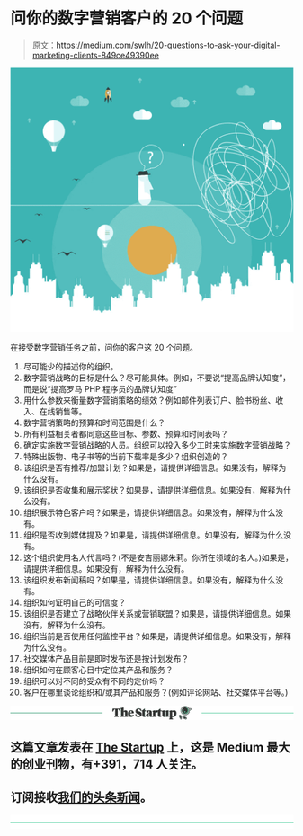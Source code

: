 # 问你的数字营销客户的 20 个问题

> 原文：<https://medium.com/swlh/20-questions-to-ask-your-digital-marketing-clients-849ce49390ee>

![](img/f861cda560e288b49a23a4c50bfde9fb.png)

在接受数字营销任务之前，问你的客户这 20 个问题。

1.  尽可能少的描述你的组织。
2.  数字营销战略的目标是什么？尽可能具体。例如，不要说“提高品牌认知度”，而是说“提高罗马 PHP 程序员的品牌认知度”
3.  用什么参数来衡量数字营销策略的绩效？例如邮件列表订户、脸书粉丝、收入、在线销售等。
4.  数字营销策略的预算和时间范围是什么？
5.  所有利益相关者都同意这些目标、参数、预算和时间表吗？
6.  确定实施数字营销战略的人员。组织可以投入多少工时来实施数字营销战略？
7.  特殊出版物、电子书等的当前下载率是多少？组织创造的？
8.  该组织是否有推荐/加盟计划？如果是，请提供详细信息。如果没有，解释为什么没有。
9.  该组织是否收集和展示奖状？如果是，请提供详细信息。如果没有，解释为什么没有。
10.  组织展示特色客户吗？如果是，请提供详细信息。如果没有，解释为什么没有。
11.  组织是否收到媒体提及？如果是，请提供详细信息。如果没有，解释为什么没有。
12.  这个组织使用名人代言吗？(不是安吉丽娜朱莉。你所在领域的名人。)如果是，请提供详细信息。如果没有，解释为什么没有。
13.  该组织发布新闻稿吗？如果是，请提供详细信息。如果没有，解释为什么没有。
14.  组织如何证明自己的可信度？
15.  该组织是否建立了战略伙伴关系或营销联盟？如果是，请提供详细信息。如果没有，解释为什么没有。
16.  组织当前是否使用任何监控平台？如果是，请提供详细信息。如果没有，解释为什么没有。
17.  社交媒体产品目前是即时发布还是按计划发布？
18.  组织如何在顾客心目中定位其产品和服务？
19.  组织可以对不同的受众有不同的定价吗？
20.  客户在哪里谈论组织和/或其产品和服务？(例如评论网站、社交媒体平台等。)

[![](img/308a8d84fb9b2fab43d66c117fcc4bb4.png)](https://medium.com/swlh)

## 这篇文章发表在 [The Startup](https://medium.com/swlh) 上，这是 Medium 最大的创业刊物，有+391，714 人关注。

## 订阅接收[我们的头条新闻](http://growthsupply.com/the-startup-newsletter/)。

[![](img/b0164736ea17a63403e660de5dedf91a.png)](https://medium.com/swlh)